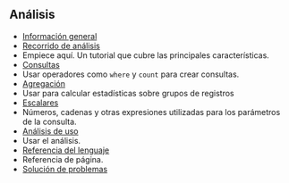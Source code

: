 
## <a name="analytics"></a>Análisis

- [Información general](../articles/application-insights/app-insights-analytics.md)
- [Recorrido de análisis](../articles/application-insights/app-insights-analytics-tour.md)
 - Empiece aquí. Un tutorial que cubre las principales características.
- [Consultas](../articles/application-insights/app-insights-analytics-reference.md#queries)
 - Usar operadores como `where` y `count` para crear consultas.
- [Agregación](../articles/application-insights/app-insights-analytics-reference.md#aggregations)
 - Usar para calcular estadísticas sobre grupos de registros
- [Escalares](../articles/application-insights/app-insights-analytics-reference.md#scalars)
 - Números, cadenas y otras expresiones utilizadas para los parámetros de la consulta.
- [Análisis de uso](../articles/application-insights/app-insights-analytics-using.md)
 - Usar el análisis.
- [Referencia del lenguaje](../articles/application-insights/app-insights-analytics-reference.md)
 - Referencia de página.
- [Solución de problemas](../articles/application-insights/app-insights-analytics-troubleshooting.md)
